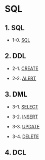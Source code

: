 # SQL

## 1. SQL

- 1-0. [SQL](https://github.com/gimhanul/TIL/blob/main/SQL/SQL.md)



## 2. DDL

- 2-1. [CREATE](https://github.com/gimhanul/TIL/blob/main/SQL/DDL/CREATE.md)

- 2-2. [ALERT](https://github.com/gimhanul/TIL/blob/main/SQL/DDL/ALERT.md)

## 3. DML

- 3-1. [SELECT](https://github.com/gimhanul/TIL/blob/main/SQL/DML/SELECT.md)

- 3-2. [INSERT](https://github.com/gimhanul/TIL/blob/main/SQL/DML/INSERT.md)

- 3-3. [UPDATE](https://github.com/gimhanul/TIL/blob/main/SQL/DML/UPDATE.md)

- 3-4. [DELETE](https://github.com/gimhanul/TIL/blob/main/SQL/DML/DELETE.md)

## 4. DCL